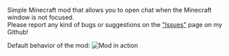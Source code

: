 Simple Minecraft mod that allows you to open chat when the Minecraft window is not focused.  
Please report any kind of bugs or suggestions on the ["Issues"](https://github.com/atikiNBTW/chat-on-lost-focus-fabric/issues) page on my Github!

Default behavior of the mod:
![Mod in action](https://i.imgur.com/1gnRX7h.png)

